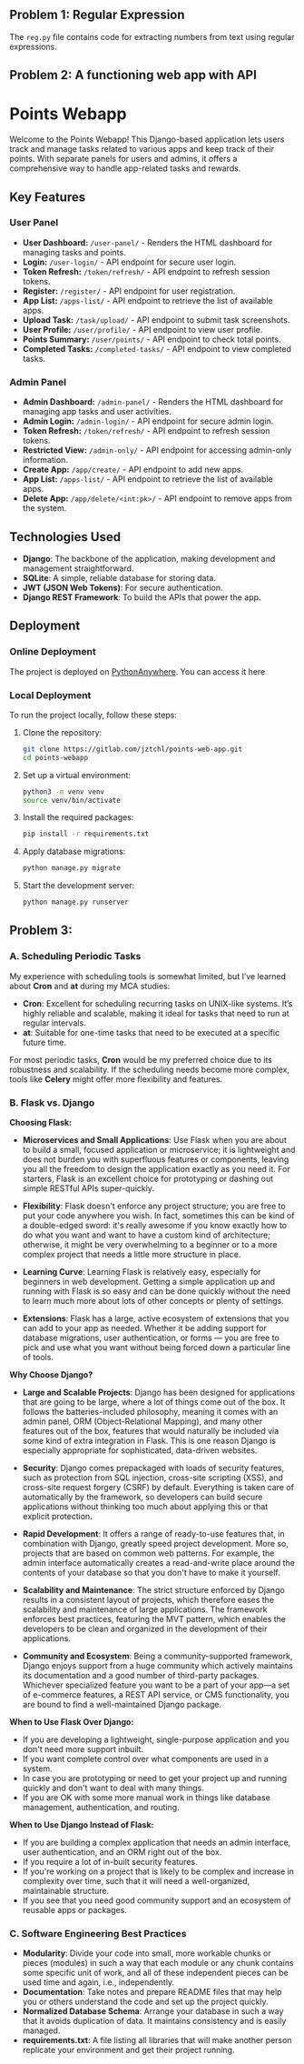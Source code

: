 
## Problem 1: Regular Expression 

The `reg.py` file contains code for extracting numbers from text using regular expressions. 


## Problem 2: A functioning web  app with API

# Points Webapp

Welcome to the Points Webapp! This Django-based application lets users track and manage tasks related to various apps and keep track of their points. With separate panels for users and admins, it offers a comprehensive way to handle app-related tasks and rewards.

## Key Features

### User Panel

- **User Dashboard:** `/user-panel/` - Renders the HTML dashboard for managing tasks and points.
- **Login:** `/user-login/` - API endpoint for secure user login.
- **Token Refresh:** `/token/refresh/` - API endpoint to refresh session tokens.
- **Register:** `/register/` - API endpoint for user registration.
- **App List:** `/apps-list/` - API endpoint to retrieve the list of available apps.
- **Upload Task:** `/task/upload/` - API endpoint to submit task screenshots.
- **User Profile:** `/user/profile/` - API endpoint to view  user profile.
- **Points Summary:** `/user/points/` - API endpoint to check total points.
- **Completed Tasks:** `/completed-tasks/` - API endpoint to view completed tasks.

### Admin Panel

- **Admin Dashboard:** `/admin-panel/` - Renders the HTML dashboard for managing app tasks and user activities.
- **Admin Login:** `/admin-login/` - API endpoint for secure admin login.
- **Token Refresh:** `/token/refresh/` - API endpoint to refresh session tokens.
- **Restricted View:** `/admin-only/` - API endpoint for accessing admin-only information.
- **Create App:** `/app/create/` - API endpoint to add new apps.
- **App List:** `/apps-list/` - API endpoint to retrieve the list of available apps.
- **Delete App:** `/app/delete/<int:pk>/` - API endpoint to remove apps from the system.

## Technologies Used

- **Django**: The backbone of the application, making development and management straightforward.
- **SQLite**: A simple, reliable database for storing data.
- **JWT (JSON Web Tokens)**: For secure authentication.
- **Django REST Framework**: To build the APIs that power the app.

## Deployment

### Online Deployment

The project is deployed on [PythonAnywhere](https://jztchl.pythonanywhere.com/user-panel/). You can access it here

### Local Deployment

To run the project locally, follow these steps:

1. Clone the repository:

   ```bash
   git clone https://gitlab.com/jztchl/points-web-app.git
   cd points-webapp
   ```

2. Set up a virtual environment:

   ```bash
   python3 -m venv venv
   source venv/bin/activate
   ```

3. Install the required packages:

   ```bash
   pip install -r requirements.txt
   ```

4. Apply database migrations:

   ```bash
   python manage.py migrate
   ```

5. Start the development server:
   ```bash
   python manage.py runserver
   ```


## Problem 3: 

### A. Scheduling Periodic Tasks

My experience with scheduling tools is somewhat limited, but I’ve learned about **Cron** and **at** during my MCA studies:

- **Cron**: Excellent for scheduling recurring tasks on UNIX-like systems. It’s highly reliable and scalable, making it ideal for tasks that need to run at regular intervals.
- **at**: Suitable for one-time tasks that need to be executed at a specific future time.

For most periodic tasks, **Cron** would be my preferred choice due to its robustness and scalability. If the scheduling needs become more complex, tools like **Celery** might offer more flexibility and features.

### B. Flask vs. Django


**Choosing Flask:**
- **Microservices and Small Applications**: Use Flask when you are about to build a small, focused application or microservice; it is lightweight and does not burden you with superfluous features or components, leaving you all the freedom to design the application exactly as you need it. For starters, Flask is an excellent choice for prototyping or dashing out simple RESTful APIs super-quickly.

- **Flexibility**: Flask doesn't enforce any project structure; you are free to put your code anywhere you wish. In fact, sometimes this can be kind of a double-edged sword: it's really awesome if you know exactly how to do what you want and want to have a custom kind of architecture; otherwise, it might be very overwhelming to a beginner or to a more complex project that needs a little more structure in place.

- **Learning Curve**: Learning Flask is relatively easy, especially for beginners in web development. Getting a simple application up and running with Flask is so easy and can be done quickly without the need to learn much more about lots of other concepts or plenty of settings.

- **Extensions**: Flask has a large, active ecosystem of extensions that you can add to your app as needed. Whether it be adding support for database migrations, user authentication, or forms — you are free to pick and use what you want without being forced down a particular line of tools.

**Why Choose Django?**
- **Large and Scalable Projects**: Django has been designed for applications that are going to be large, where a lot of things come out of the box. It follows the batteries-included philosophy, meaning it comes with an admin panel, ORM (Object-Relational Mapping), and many other features out of the box, features that would naturally be included via some kind of extra integration in Flask. This is one reason Django is especially appropriate for sophisticated, data-driven websites.

- **Security**: Django comes prepackaged with loads of security features, such as protection from SQL injection, cross-site scripting (XSS), and cross-site request forgery (CSRF) by default. Everything is taken care of automatically by the framework, so developers can build secure applications without thinking too much about applying this or that explicit protection.

- **Rapid Development**: It offers a range of ready-to-use features that, in combination with Django, greatly speed project development. More so, projects that are based on common web patterns. For example, the admin interface automatically creates a read-and-write place around the contents of your database so that you don't have to make it yourself.

- **Scalability and Maintenance**: The strict structure enforced by Django results in a consistent layout of projects, which therefore eases the scalability and maintenance of large applications. The framework enforces best practices, featuring the MVT pattern, which enables the developers to be clean and organized in the development of their applications.

- **Community and Ecosystem**: Being a community-supported framework, Django enjoys support from a huge community which actively maintains its documentation and a good number of third-party packages. Whichever specialized feature you want to be a part of your app—a set of e-commerce features, a REST API service, or CMS functionality, you are bound to find a well-maintained Django package.

**When to Use Flask Over Django:**
- If you are developing a lightweight, single-purpose application and you don't need more support inbuilt.
- If you want complete control over what components are used in a system.
- In case you are prototyping or need to get your project up and running quickly and don't want to deal with many things.
- If you are OK with some more manual work in things like database management, authentication, and routing.

**When to Use Django Instead of Flask:**
- If you are building a complex application that needs an admin interface, user authentication, and an ORM right out of the box.
- If you require a lot of in-built security features.
- If you're working on a project that is likely to be complex and increase in complexity over time, such that it will need a well-organized, maintainable structure.
- If you see that you need good community support and an ecosystem of reusable apps or packages.


### C. Software Engineering Best Practices

- **Modularity**: Divide your code into small, more workable chunks or pieces (modules) in such a way that each module or any chunk contains some specific unit of work, and all of these independent pieces can be used time and again, i.e., independently.
- **Documentation**: Take notes and prepare README files that may help you or others understand the code and set up the project quickly.
- **Normalized Database Schema**: Arrange your database in such a way that it avoids duplication of data. It maintains consistency and is easily managed.
- **requirements.txt**: A file listing all libraries that will make another person replicate your environment and get their project running.

